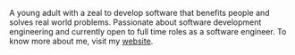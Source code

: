 A young adult with a zeal to develop software that benefits people and solves real world problems. Passionate about software development engineering and currently open to full time roles as a software engineer. To know more about me, visit my [website](https://spiyush0212.github.io/Portfolio-Website/).

